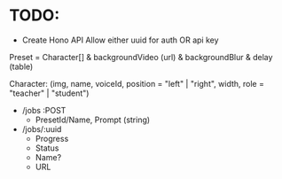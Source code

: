 # TODO:

- Create Hono API
Allow either uuid for auth OR api key

Preset = Character[] & backgroundVideo (url) & backgroundBlur & delay (table) 

Character: (img, name, voiceId, position = "left" | "right", width, role = "teacher" | "student")


- /jobs :POST
   - PresetId/Name, Prompt (string)
- /jobs/:uuid
   - Progress
   - Status
   - Name?
   - URL